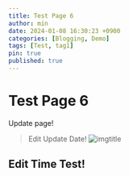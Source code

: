 ```yaml
---
title: Test Page 6
author: min
date: 2024-01-08 16:30:23 +0900
categories: [Blogging, Demo]
tags: [Test, tag1]
pin: true
published: true
---
```


# Test Page 6

Update page!

> Edit Update Date!
![imgtitle](https://chirpy-img.netlify.app/commons/devices-mockup.png)

## Edit Time Test! #
